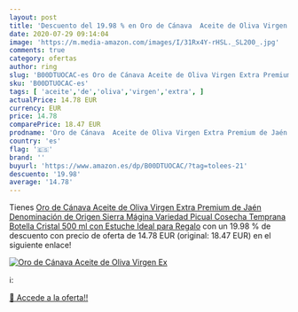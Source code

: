 ```yaml
---
layout: post
title: 'Descuento del 19.98 % en Oro de Cánava  Aceite de Oliva Virgen Ex'
date: 2020-07-29 09:14:04
image: 'https://m.media-amazon.com/images/I/31Rx4Y-rHSL._SL200_.jpg'
comments: true
category: ofertas
author: ring
slug: 'B00DTUOCAC-es Oro de Cánava Aceite de Oliva Virgen Extra Premium de Jaén...'
sku: 'B00DTUOCAC-es'
tags: [ 'aceite','de','oliva','virgen','extra', ]
actualPrice: 14.78 EUR
currency: EUR
price: 14.78
comparePrice: 18.47 EUR
prodname: 'Oro de Cánava  Aceite de Oliva Virgen Extra Premium de Jaén  Denominación de Origen Sierra Mágina  Variedad Picual  Cosecha Temprana  Botella Cristal 500 ml con Estuche  Ideal para Regalo'
country: 'es'
flag: '🇪🇸'
brand: ''
buyurl: 'https://www.amazon.es/dp/B00DTUOCAC/?tag=tolees-21'
descuento: '19.98'
average: '14.78'
---
```


Tienes [Oro de Cánava  Aceite de Oliva Virgen Extra Premium de Jaén  Denominación de Origen Sierra Mágina  Variedad Picual  Cosecha Temprana  Botella Cristal 500 ml con Estuche  Ideal para Regalo](https://www.amazon.es/dp/B00DTUOCAC/?tag=tolees-21) con un 19.98 % de descuento con precio de oferta de 14.78 EUR (original: 18.47 EUR) en el siguiente enlace!

[![Oro de Cánava  Aceite de Oliva Virgen Ex](https://m.media-amazon.com/images/I/31Rx4Y-rHSL._SL200_.jpg)](https://www.amazon.es/dp/B00DTUOCAC/?tag=tolees-21)

ℹ️:


[🛒 Accede a la oferta!!](https://www.amazon.es/dp/B00DTUOCAC/?tag=tolees-21)
